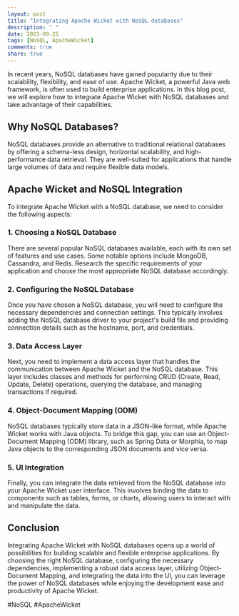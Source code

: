 ```yaml
---
layout: post
title: "Integrating Apache Wicket with NoSQL databases"
description: " "
date: 2023-09-25
tags: [NoSQL, ApacheWicket]
comments: true
share: true
---
```


In recent years, NoSQL databases have gained popularity due to their scalability, flexibility, and ease of use. Apache Wicket, a powerful Java web framework, is often used to build enterprise applications. In this blog post, we will explore how to integrate Apache Wicket with NoSQL databases and take advantage of their capabilities.

## Why NoSQL Databases?

NoSQL databases provide an alternative to traditional relational databases by offering a schema-less design, horizontal scalability, and high-performance data retrieval. They are well-suited for applications that handle large volumes of data and require flexible data models.

## Apache Wicket and NoSQL Integration

To integrate Apache Wicket with a NoSQL database, we need to consider the following aspects:

### 1. Choosing a NoSQL Database

There are several popular NoSQL databases available, each with its own set of features and use cases. Some notable options include MongoDB, Cassandra, and Redis. Research the specific requirements of your application and choose the most appropriate NoSQL database accordingly.

### 2. Configuring the NoSQL Database

Once you have chosen a NoSQL database, you will need to configure the necessary dependencies and connection settings. This typically involves adding the NoSQL database driver to your project's build file and providing connection details such as the hostname, port, and credentials.

### 3. Data Access Layer

Next, you need to implement a data access layer that handles the communication between Apache Wicket and the NoSQL database. This layer includes classes and methods for performing CRUD (Create, Read, Update, Delete) operations, querying the database, and managing transactions if required.

### 4. Object-Document Mapping (ODM)

NoSQL databases typically store data in a JSON-like format, while Apache Wicket works with Java objects. To bridge this gap, you can use an Object-Document Mapping (ODM) library, such as Spring Data or Morphia, to map Java objects to the corresponding JSON documents and vice versa.

### 5. UI Integration

Finally, you can integrate the data retrieved from the NoSQL database into your Apache Wicket user interface. This involves binding the data to components such as tables, forms, or charts, allowing users to interact with and manipulate the data.

## Conclusion

Integrating Apache Wicket with NoSQL databases opens up a world of possibilities for building scalable and flexible enterprise applications. By choosing the right NoSQL database, configuring the necessary dependencies, implementing a robust data access layer, utilizing Object-Document Mapping, and integrating the data into the UI, you can leverage the power of NoSQL databases while enjoying the development ease and productivity of Apache Wicket.

#NoSQL #ApacheWicket